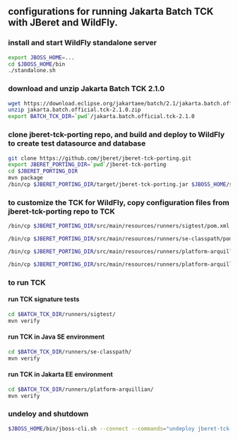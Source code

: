 ## configurations for running Jakarta Batch TCK with JBeret and WildFly.

### install and start WildFly standalone server
```bash
export JBOSS_HOME=...
cd $JBOSS_HOME/bin
./standalone.sh
```

### download and unzip Jakarta Batch TCK 2.1.0
```bash
wget https://download.eclipse.org/jakartaee/batch/2.1/jakarta.batch.official.tck-2.1.0.zip
unzip jakarta.batch.official.tck-2.1.0.zip
export BATCH_TCK_DIR=`pwd`/jakarta.batch.official.tck-2.1.0
```

### clone jberet-tck-porting repo, and build and deploy to WildFly to create test datasource and database
```bash
git clone https://github.com/jberet/jberet-tck-porting.git
export JBERET_PORTING_DIR=`pwd`/jberet-tck-porting
cd $JBERET_PORTING_DIR
mvn package
/bin/cp $JBERET_PORTING_DIR/target/jberet-tck-porting.jar $JBOSS_HOME/standalone/deployments/
```

### to customize the TCK for WildFly, copy configuration files from jberet-tck-porting repo to TCK
```bash
/bin/cp $JBERET_PORTING_DIR/src/main/resources/runners/sigtest/pom.xml $BATCH_TCK_DIR/runners/sigtest/pom.xml

/bin/cp $JBERET_PORTING_DIR/src/main/resources/runners/se-classpath/pom.xml $BATCH_TCK_DIR/runners/se-classpath/pom.xml

/bin/cp $JBERET_PORTING_DIR/src/main/resources/runners/platform-arquillian/pom.xml $BATCH_TCK_DIR/runners/platform-arquillian/pom.xml

/bin/cp $JBERET_PORTING_DIR/src/main/resources/runners/platform-arquillian/src/test/resources/arquillian.xml $BATCH_TCK_DIR/runners/platform-arquillian/src/test/resources/arquillian.xml
```

### to run TCK
#### run TCK signature tests
```bash
cd $BATCH_TCK_DIR/runners/sigtest/
mvn verify
```

#### run TCK in Java SE environment
```bash
cd $BATCH_TCK_DIR/runners/se-classpath/
mvn verify
```

#### run TCK in Jakarta EE environment 
```bash
cd $BATCH_TCK_DIR/runners/platform-arquillian/
mvn verify
```

### undeloy and shutdown
```bash
$JBOSS_HOME/bin/jboss-cli.sh --connect --commands="undeploy jberet-tck-porting.jar, shutdown"
```
